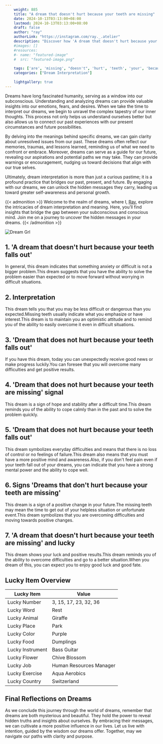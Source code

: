 ```yaml
---
    weight: 885
    title: "A dream that doesn't hurt because your teeth are missing"  # Assuming 'title' column exists
    date: 2024-10-13T03:13:00+08:00
    lastmod: 2024-10-13T03:13:00+08:00
    draft: false
    author: "ray"
    authorLink: "https://instagram.com/ray._.atelier"
    description: "Discover how 'A dream that doesn't hurt because your teeth are missing' can interpret your future and uncover its significant meanings in your life."
    #images: []
    #resources:
    #- name: "featured-image"
    #  src: "featured-image.png"
    
    tags: ['are', 'missing', "doesn't", 'hurt', 'teeth', 'your', 'because', 'dream', 'A', 'that']
    categories: ["Dream Interpretation"]
    
    lightgallery: true
---
```

    
Dreams have long fascinated humanity, serving as a window into our subconscious. Understanding and analyzing dreams can provide valuable insights into our emotions, fears, and desires. When we take the time to interpret our dreams, we begin to unravel the complex tapestry of our inner thoughts. This process not only helps us understand ourselves better but also allows us to connect our past experiences with our present circumstances and future possibilities.

By delving into the meanings behind specific dreams, we can gain clarity about unresolved issues from our past. These dreams often reflect our memories, traumas, and lessons learned, reminding us of what we need to confront or embrace. Moreover, dreams can serve as a guide for our future, revealing our aspirations and potential paths we may take. They can provide warnings or encouragement, nudging us toward decisions that align with our true selves.

Ultimately, dream interpretation is more than just a curious pastime; it is a profound practice that bridges our past, present, and future. By engaging with our dreams, we can unlock the hidden messages they carry, leading us toward greater self-awareness and personal growth.

{{< admonition >}}
Welcome to the realm of dreams, where I, [Ray](https://instagram.com/ray._.atelier), explore the intricacies of dream interpretation and meaning. Here, you’ll find insights that bridge the gap between your subconscious and conscious mind. Join me on a journey to uncover the hidden messages in your dreams.
{{< /admonition >}}

![Dream Grl](https://cdn.pixabay.com/photo/2017/11/02/03/35/gothic-2910057_1280.jpg "Dream Grl")

## 1. 'A dream that doesn't hurt because your teeth falls out'
In general, this dream indicates that something anxiety or difficult is not a bigger problem.This dream suggests that you have the ability to solve the problem easier than expected or to move forward without worrying in difficult situations.

## 2. Interpretation
This dream tells you that you may be less difficult or dangerous than you expected.Missing teeth usually indicate what you emphasize or have interest.This dream is to maintain you an optimistic attitude and to remind you of the ability to easily overcome it even in difficult situations.

## 3. 'Dream that does not hurt because your teeth falls out'
If you have this dream, today you can unexpectedly receive good news or make progress luckily.You can foresee that you will overcome many difficulties and get positive results.

## 4. 'Dream that does not hurt because your teeth are missing' signal
This dream is a sign of hope and stability after a difficult time.This dream reminds you of the ability to cope calmly than in the past and to solve the problem quickly.

## 5. 'Dream that does not hurt because your teeth falls out'
This dream symbolizes everyday difficulties and means that there is no loss of control or no feelings of failure.This dream also means that you must have a more positive mind and awareness.Also, if you don't feel pain even if your teeth fall out of your dreams, you can indicate that you have a strong mental power and the ability to cope well.

## 6. Signs 'Dreams that don't hurt because your teeth are missing'
This dream is a sign of a positive change in your future.The missing teeth may mean the time to get out of your helpless situation or unfortunate event.This dream symbolizes that you are overcoming difficulties and moving towards positive changes.

## 7. 'A dream that doesn't hurt because your teeth are missing' and lucky
This dream shows your luck and positive results.This dream reminds you of the ability to overcome difficulties and go to a better situation.When you dream of this, you can expect you to enjoy good luck and good fate.

## Lucky Item Overview
| Lucky Item          | Value              |
|---------------|--------------------|
| Lucky Number        | 3, 15, 17, 23, 32, 36  |
| Lucky Word          | Rest |
| Lucky Animal        | Giraffe |
| Lucky Place         | Park     |
| Lucky Color         | Purple     |
| Lucky Food          | Dumplings      |
| Lucky Instrument    | Bass Guitar |
| Lucky Flower        | Chive Blossom    |
| Lucky Job           | Human Resources Manager       |
| Lucky Exercise      | Aqua Aerobics  |
| Lucky Country       | Switzerland    |


##  Final Reflections on Dreams

As we conclude this journey through the world of dreams, remember that dreams are both mysterious and beautiful. They hold the power to reveal hidden truths and insights about ourselves. By embracing their messages, we can cultivate a more positive influence in our lives. Let us live with intention, guided by the wisdom our dreams offer. Together, may we navigate our paths with clarity and purpose.
